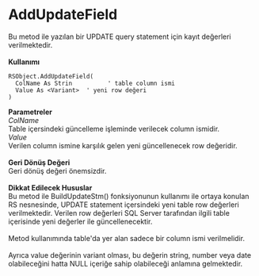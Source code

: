 # AddUpdateField

Bu metod ile yazılan bir UPDATE query statement için kayıt değerleri verilmektedir.\
\
**Kullanımı**

```
RSObject.AddUpdateField(
  ColName As Strin          ' table column ismi
  Value As <Variant>  ' yeni row değeri
)
```

**Parametreler**\
_ColName_\
Table içersindeki güncelleme işleminde verilecek column ismidir.\
_Value_\
Verilen column ismine karşılık gelen yeni güncellenecek row değeridir.\
\
**Geri Dönüş Değeri**\
Geri dönüş değeri önemsizdir.\
\
**Dikkat Edilecek Hususlar**\
Bu metod ile BuildUpdateStm() fonksiyonunun kullanımı ile ortaya konulan RS nesnesinde, UPDATE statement içersindeki yeni table row değerleri verilmektedir. Verilen row değerleri SQL Server tarafından ilgili table içerisinde yeni değerler ile güncellenecektir.\
\
Metod kullanımında table'da yer alan sadece bir column ismi verilmelidir.\
\
Ayrıca value değerinin variant olması, bu değerin string, number veya date olabileceğini hatta NULL içeriğe sahip olabileceği anlamına gelmektedir.
